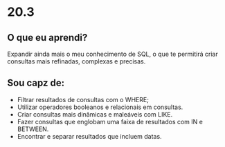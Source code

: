# 20.3

## O que eu aprendi?
Expandir ainda mais o meu conhecimento de SQL, o que te permitirá criar consultas mais refinadas, complexas e precisas.

## Sou capz de:

* Filtrar resultados de consultas com o WHERE;
* Utilizar operadores booleanos e relacionais em consultas.
* Criar consultas mais dinâmicas e maleáveis com LIKE.
* Fazer consultas que englobam uma faixa de resultados com IN e BETWEEN.
* Encontrar e separar resultados que incluem datas.

